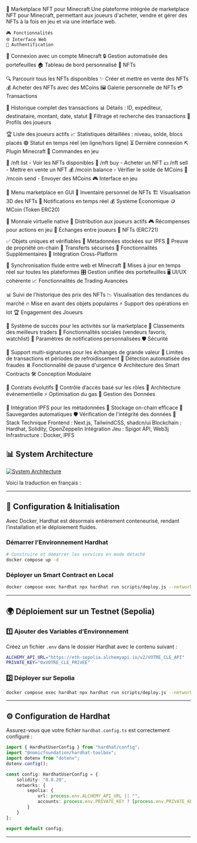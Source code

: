🏰 Marketplace NFT pour Minecraft
Une plateforme intégrée de marketplace NFT pour Minecraft, permettant aux joueurs d'acheter, vendre et gérer des NFTs à la fois en jeu et via une interface web.

    🎮 Fonctionnalités
    🌐 Interface Web
    🔑 Authentification

🔗 Connexion avec un compte Minecraft
🔒 Gestion automatisée des portefeuilles
🏠 Tableau de bord personnalisé
🎨 NFTs

🔍 Parcourir tous les NFTs disponibles
✨ Créer et mettre en vente des NFTs
💰 Acheter des NFTs avec des MCoins
🖼️ Galerie personnelle de NFTs
💳 Transactions

📜 Historique complet des transactions
📊 Détails : ID, expéditeur, destinataire, montant, date, statut
🔎 Filtrage et recherche des transactions
👤 Profils des joueurs

🏆 Liste des joueurs actifs
📈 Statistiques détaillées : niveau, solde, blocs placés
🟢 Statut en temps réel (en ligne/hors ligne)
⏳ Dernière connexion
⛏️ Plugin Minecraft
💬 Commandes en jeu

📜 /nft list - Voir les NFTs disponibles
🛒 /nft buy <id> - Acheter un NFT
💵 /nft sell <id> <prix> - Mettre en vente un NFT
💰 /mcoin balance - Vérifier le solde de MCoins
🔄 /mcoin send <joueur> <montant> - Envoyer des MCoins
🎮 Interface en jeu

🏪 Menu marketplace en GUI
🎒 Inventaire personnel de NFTs
🏗️ Visualisation 3D des NFTs
🔔 Notifications en temps réel
💰 Système Économique
🪙 MCoin (Token ERC20)

🏦 Monnaie virtuelle native
🎁 Distribution aux joueurs actifs
🎮 Récompenses pour actions en jeu
🔄 Échanges entre joueurs
📜 NFTs (ERC721)

✅ Objets uniques et vérifiables
📂 Métadonnées stockées sur IPFS
🔐 Preuve de propriété on-chain
🔄 Transferts sécurisés
🚀 Fonctionnalités Supplémentaires
🔗 Intégration Cross-Platform

🔄 Synchronisation fluide entre web et Minecraft
📡 Mises à jour en temps réel sur toutes les plateformes
🎛️ Gestion unifiée des portefeuilles
🖥️ UI/UX cohérente
📈 Fonctionnalités de Trading Avancées

📊 Suivi de l'historique des prix des NFTs
📉 Visualisation des tendances du marché
🔥 Mise en avant des objets populaires
⚡ Support des opérations en lot
🏆 Engagement des Joueurs

🏅 Système de succès pour les activités sur la marketplace
📜 Classements des meilleurs traders
💬 Fonctionnalités sociales (vendeurs favoris, watchlist)
🔔 Paramètres de notifications personnalisées
🛡️ Sécurité

🔏 Support multi-signatures pour les échanges de grande valeur
🚦 Limites de transactions et périodes de refroidissement
🤖 Détection automatisée des fraudes
⏸️ Fonctionnalité de pause d'urgence
⚙️ Architecture des Smart Contracts
🛠️ Conception Modulaire

🔄 Contrats évolutifs
🔑 Contrôle d’accès basé sur les rôles
📨 Architecture événementielle
⚡ Optimisation du gas
📂 Gestion des Données

📡 Intégration IPFS pour les métadonnées
💾 Stockage on-chain efficace
🔄 Sauvegardes automatiques
🛡️ Vérification de l'intégrité des données
🔧 Stack Technique
Frontend : Next.js, TailwindCSS, shadcn/ui
Blockchain : Hardhat, Solidity, OpenZeppelin
Intégration Jeu : Spigot API, Web3j
Infrastructure : Docker, IPFS

## 📊 System Architecture
[![System Architecture](https://mermaid.ink/img/pako:eNqFVdtuEzEQ_ZXRSrw1QrR9ChJSLk2a0rRpU-jF6YOzO9lY3bUj25sqIvwBQgh44wG-APFpfAJje5NsIKj7ZO-eGZ-ZOcf7LopVglE9SjWfTeGq_XIkgZ4GG2R8gRpiJSXG1oBV0Be01Hxi76FWewVNNoy5hItLaFEOuOZZhrYV8PchTdMBl5doCy0NHNkpaixy4Emi0ZgltNg6JwyyIhUSUqTDSkCZpeWzNIxRseAW15_hUdgpzDzRJbTZMOfaEhlpNY8t9KRFtxBKUqKQ6tkzuMZx-DThMfoV1e5AAXHNHKCjKQvKJFR6w06V43Y-c7gVrRtPa1NAI45VIe0SbtkQ9Zya9xa1mIiYlxQ2QVu9WsIdawtNK2hmKn6Ip5zOomybDtx6Gu2wuVttwtYU4zC8UfT7-5cPMFDGiHGG1frNKApg97R9_BFrTTF-gLPOFZw_StRmKmb3f6M6rFksng8xyxzwn89dNhSphD4x5SnCRGloFHb6D65Pg24p30EMzV5VRj3eWci3H55ZtYPVGo582mPWRSccr9TGlmbcc-xBPVb22Ul4LcG54E4JBycVfM_jT9gl8gS2xVRBnXjUaxZU7VmeCmOfqOfzL4-80jwRMq2W0vH5TleGM5h5vzm0kLWU51g5_DS0kwQmE5dMmjBgV9t_Gfd90Bmr4uc8EwmZKQHajNeyq0Sd-ahz5ohYFzlBrQlPJwXLPVHx109eCyjtjvl1ffLBumhSkYG8lJG3dbBIhc_Ah1x4xXFqPcLci4MojRfUNue4CvzCwy9Z8BEQL2kD-41jt4L-O7mPELQ7XBiLebWKfqtU94vSTE2ecRlXB7aG7IeZ-VRmF-CAHXHS00SrnMxvxVxYgTuRh86UTiBPmejjT7oEal2SEHTQ92zrIuh1WfdNj9wri3DP9bov_Lh7ck5jU3oBbWHcsKsm6ZbQfeeTrGYFZa8q683M6crsCjkob4GyTXAtknRrxmvkIetz_YCWDidcU6tHUx1UtBflqHMuEvp1vXOvRxFJLcdRVKdlghNeZNbV-p6gvLBquJBxVLe6wL1IqyKdRvUJzwztCs-3LTj1LV-_nXF5p9Rq__4PnixDFg)](https://mermaid-js.github.io/mermaid-live-editor/edit#pako:eNqFVdtuEzEQ_ZXRSrw1QrR9ChJSLk2a0rRpU-jF6YOzO9lY3bUj25sqIvwBQgh44wG-APFpfAJje5NsIKj7ZO-eGZ-ZOcf7LopVglE9SjWfTeGq_XIkgZ4GG2R8gRpiJSXG1oBV0Be01Hxi76FWewVNNoy5hItLaFEOuOZZhrYV8PchTdMBl5doCy0NHNkpaixy4Emi0ZgltNg6JwyyIhUSUqTDSkCZpeWzNIxRseAW15_hUdgpzDzRJbTZMOfaEhlpNY8t9KRFtxBKUqKQ6tkzuMZx-DThMfoV1e5AAXHNHKCjKQvKJFR6w06V43Y-c7gVrRtPa1NAI45VIe0SbtkQ9Zya9xa1mIiYlxQ2QVu9WsIdawtNK2hmKn6Ip5zOomybDtx6Gu2wuVttwtYU4zC8UfT7-5cPMFDGiHGG1frNKApg97R9_BFrTTF-gLPOFZw_StRmKmb3f6M6rFksng8xyxzwn89dNhSphD4x5SnCRGloFHb6D65Pg24p30EMzV5VRj3eWci3H55ZtYPVGo582mPWRSccr9TGlmbcc-xBPVb22Ul4LcG54E4JBycVfM_jT9gl8gS2xVRBnXjUaxZU7VmeCmOfqOfzL4-80jwRMq2W0vH5TleGM5h5vzm0kLWU51g5_DS0kwQmE5dMmjBgV9t_Gfd90Bmr4uc8EwmZKQHajNeyq0Sd-ahz5ohYFzlBrQlPJwXLPVHx109eCyjtjvl1ffLBumhSkYG8lJG3dbBIhc_Ah1x4xXFqPcLci4MojRfUNue4CvzCwy9Z8BEQL2kD-41jt4L-O7mPELQ7XBiLebWKfqtU94vSTE2ecRlXB7aG7IeZ-VRmF-CAHXHS00SrnMxvxVxYgTuRh86UTiBPmejjT7oEal2SEHTQ92zrIuh1WfdNj9wri3DP9bov_Lh7ck5jU3oBbWHcsKsm6ZbQfeeTrGYFZa8q683M6crsCjkob4GyTXAtknRrxmvkIetz_YCWDidcU6tHUx1UtBflqHMuEvp1vXOvRxFJLcdRVKdlghNeZNbV-p6gvLBquJBxVLe6wL1IqyKdRvUJzwztCs-3LTj1LV-_nXF5p9Rq__4PnixDFg)

Voici la traduction en français :  

---

## 🚀 **Configuration & Initialisation**  
Avec Docker, Hardhat est désormais entièrement conteneurisé, rendant l’installation et le déploiement fluides.  

### **Démarrer l’Environnement Hardhat**  
```sh
# Construire et démarrer les services en mode détaché
docker compose up -d
```  

### **Déployer un Smart Contract en Local**  
```sh
docker compose exec hardhat npx hardhat run scripts/deploy.js --network localhost
```  
---  

## 🌍 **Déploiement sur un Testnet (Sepolia)**  

### **1️⃣ Ajouter des Variables d’Environnement**  
Créez un fichier `.env` dans le dossier Hardhat avec le contenu suivant :  
```sh
ALCHEMY_API_URL="https://eth-sepolia.alchemyapi.io/v2/VOTRE_CLE_API"
PRIVATE_KEY="0xVOTRE_CLE_PRIVEE"
```  

### **2️⃣ Déployer sur Sepolia**  
```sh
docker compose exec hardhat npx hardhat run scripts/deploy.js --network sepolia
```  
---  

## ⚙️ **Configuration de Hardhat**  
Assurez-vous que votre fichier `hardhat.config.ts` est correctement configuré :  
```ts
import { HardhatUserConfig } from "hardhat/config";
import "@nomicfoundation/hardhat-toolbox";
import dotenv from "dotenv";
dotenv.config();

const config: HardhatUserConfig = {
    solidity: "0.8.20",
    networks: {
        sepolia: {
            url: process.env.ALCHEMY_API_URL || "",
            accounts: process.env.PRIVATE_KEY ? [process.env.PRIVATE_KEY] : [],
        }
    }
};

export default config;
```  

---
